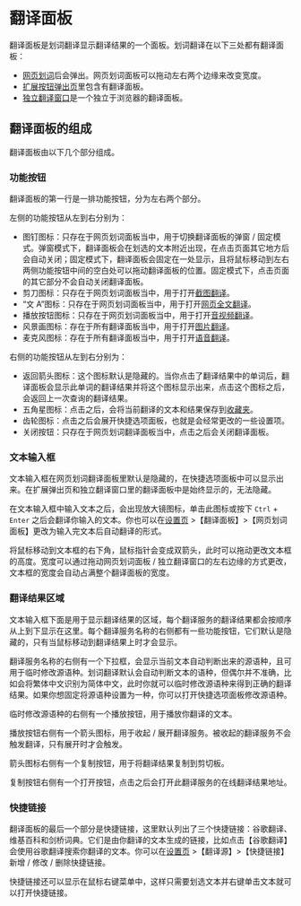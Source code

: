 # 翻译面板

翻译面板是划词翻译显示翻译结果的一个面板。划词翻译在以下三处都有翻译面板：

- [网页划词](cross.mdx)后会弹出。网页划词面板可以拖动左右两个边缘来改变宽度。
- [扩展按钮弹出页](popup.md)里包含有翻译面板。
- [独立翻译窗口](standalone.md)是一个独立于浏览器的翻译面板。

## 翻译面板的组成

翻译面板由以下几个部分组成。

### 功能按钮

翻译面板的第一行是一排功能按钮，分为左右两个部分。

左侧的功能按钮从左到右分别为：

- 图钉图标：只存在于网页划词面板当中，用于切换翻译面板的弹窗 / 固定模式。弹窗模式下，翻译面板会在划选的文本附近出现，在点击页面其它地方后会自动关闭；固定模式下，翻译面板会固定在一处显示，且将鼠标移动到左右两侧功能按钮中间的空白处可以拖动翻译面板的位置。固定模式下，点击页面的其它部分不会自动关闭翻译面板。
- 剪刀图标：只存在于网页划词面板当中，用于打开[截图翻译](screenshot.md#screenshot)。
- “文 A”图标：只存在于网页划词面板当中，用于打开[网页全文翻译](page.md)。
- 播放按钮图标：只存在于网页划词面板当中，用于打开[音视频翻译](video.md)。
- 风景画图标：存在于所有翻译面板当中，用于打开[图片翻译](screenshot.md#image)。
- 麦克风图标：存在于所有翻译面板当中，用于打开[语音翻译](microphone.mdx)。

右侧的功能按钮从左到右分别为：

- 返回箭头图标：这个图标默认是隐藏的。当你点击了翻译结果中的单词后，翻译面板会显示此单词的翻译结果并将这个图标显示出来，点击这个图标之后，会返回上一次查询的翻译结果。
- 五角星图标：点击之后，会将当前翻译的文本和结果保存到[收藏夹](fav.mdx)。
- 齿轮图标：点击之后会展开快捷选项面板，也就是会经常更改的一些设置项。
- 关闭按钮：只存在于网页划词翻译面板当中，点击之后会关闭翻译面板。

### 文本输入框

文本输入框在网页划词翻译面板里默认是隐藏的，在快捷选项面板中可以显示出来。在扩展弹出页和独立翻译窗口里的翻译面板中是始终显示的，无法隐藏。

在文本输入框中输入文本之后，会出现放大镜图标，单击此图标或按下 `Ctrl` + `Enter` 之后会翻译你输入的文本。你也可以在[设置页](options.mdx) >【翻译面板】>【网页划词面板】更改为输入完文本后自动翻译的形式。

将鼠标移动到文本框的右下角，鼠标指针会变成双箭头，此时可以拖动更改文本框的高度。宽度可以通过拖动网页划词面板 / 独立翻译窗口的左右边缘的方式更改，文本框的宽度会自动占满整个翻译面板的宽度。

### 翻译结果区域

文本输入框下面是用于显示翻译结果的区域，每个翻译服务的翻译结果都会按顺序从上到下显示在这里。每个翻译服务名称的右侧都有一些功能按钮，它们默认是隐藏的，只有当鼠标移动到翻译结果上时才会显示。

翻译服务名称的右侧有一个下拉框，会显示当前文本自动判断出来的源语种，且可用于临时修改源语种。划词翻译默认会自动判断文本的语种，但偶尔并不准确，比如会将繁体中文识别为简体中文，此时你就可以临时修改源语种来得到正确的翻译结果。如果你想固定将源语种设置为一种，你可以打开快捷选项面板修改源语种。

临时修改源语种的右侧有一个播放按钮，用于播放你翻译的文本。

播放按钮右侧有一个箭头图标，用于收起 / 展开翻译服务。被收起的翻译服务不会触发翻译，只有展开时才会触发。

箭头图标右侧有一个复制按钮，用于将翻译结果复制到剪切板。

复制按钮右侧有一个打开按钮，点击之后会打开此翻译服务的在线翻译结果地址。

### 快捷链接

翻译面板的最后一个部分是快捷链接，这里默认列出了三个快捷链接：谷歌翻译、维基百科和剑桥词典。它们是由你翻译的文本生成的链接，比如点击【谷歌翻译】会使用谷歌翻译搜索你翻译的文本。你可以在[设置页](options.mdx) >【翻译源】>【快捷链接】新增 / 修改 / 删除快捷链接。

快捷链接还可以显示在鼠标右键菜单中，这样只需要划选文本并右键单击文本就可以打开快捷链接。